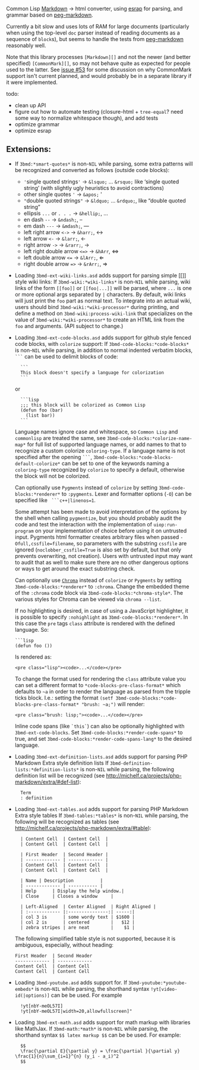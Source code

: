 Common Lisp [Markdown][] -> html converter, using [esrap][] for parsing, and grammar based on [peg-markdown][].

Currently a bit slow and uses lots of RAM for large documents (particularly when using the top-level `doc` parser instead of reading documents as a sequence of `block`s), but seems to handle the tests from [peg-markdown] reasonably well.

Note that this library processes `[Markdown][]` and not the newer (and better specified) `[CommonMark][]`, so may not behave quite as expected for people used to the latter. See [issue #53](https://github.com/3b/3bmd/issues/53) for some discussion on why CommonMark support isn't current planned, and would probably be in a separate library if it were implemented.

todo:

* clean up API
* figure out how to automate testing (closure-html + `tree-equal`? need some way to normalize whitespace though), and add tests
* optimize grammar
* optimize esrap

[markdown]: http://daringfireball.net/projects/markdown/
[esrap]: https://github.com/nikodemus/esrap
[peg-markdown]: https://github.com/jgm/peg-markdown
[peg/leg]: http://piumarta.com/software/peg/peg.1.html
[CommonMark]: https://commonmark.org/

## Extensions:

* If `3bmd:*smart-quotes*` is non-`NIL` while parsing, some extra patterns will be recognized and converted as follows (outside code blocks):
    * `'`single quoted strings`'` -> `&lsquo;` ... `&rsquo;` like &lsquo;single quoted string&rsquo;
      (with slightly ugly heuristics to avoid contractions)
    * other single quotes `'` -> `&apos;` &apos;
    * `"`double quoted strings`"` -> `&ldquo;` ... `&rdquo;`, like &ldquo;double quoted string&rdquo;
    * ellipsis `...` or `. . .` -> `&hellip;`, &hellip;
    * en dash `--` -> `&ndash;`, &ndash;
    * em dash `---` -> `&mdash;`, &mdash;
    * left right arrow `<->` -> `&harr;`, &harr;
    * left arrow `<-` -> `&larr;`, &larr;
    * right arrow `->` -> `&rarr;`, &rarr;
    * left right double arrow `<=>` -> `&hArr`, &hArr;
    * left double arrow `<=` -> `&lArr;`, &lArr;
    * right double arrow `=>` -> `&rArr;`, &rArr;

* Loading `3bmd-ext-wiki-links.asd` adds support for parsing simple [[]] style wiki links:
     If `3bmd-wiki:*wiki-links*` is non-`NIL` while parsing, wiki links of the form `[[foo]]` or `[[foo|...]]` will be parsed, where `...` is one or more optional args separated by `|` characters.
    By default, wiki links will just print the `foo` part as normal text. To integrate into an actual wiki, users should bind `3bmd-wiki:*wiki-processor*` during printing, and define a method on `3bmd-wiki:process-wiki-link` that specializes on the value of `3bmd-wiki:*wiki-processor*` to create an HTML link from the `foo` and arguments. (API subject to change.)


* Loading `3bmd-ext-code-blocks.asd` adds support for github style fenced code blocks, with `colorize` support:
      If `3bmd-code-blocks:*code-blocks*` is non-`NIL` while parsing, in addition to normal indented verbatim blocks, ```` ``` ```` can be used to delimit blocks of code:

        ```
        This block doesn't specify a language for colorization
        ```
    or

        ```lisp
        ;;; this block will be colorized as Common Lisp
        (defun foo (bar)
          (list bar))
        ```

    Language names ignore case and whitespace, so `Common Lisp` and `commonlisp` are treated the same, see `3bmd-code-blocks:*colorize-name-map*` for full list of supported language names, or add names to that to recognize a custom colorize `coloring-type`.
    If a language name is not specified after the opening ```` ``` ````, `3bmd-code-blocks:*code-blocks-default-colorize*` can be set to one of the keywords naming a `coloring-type` recognized by `colorize` to specify a default, otherwise the block will not be colorized.

    Can optionally use `Pygments` instead of `colorize` by setting `3bmd-code-blocks:*renderer*` to  `:pygments`. Lexer and formatter options (`-O`) can be specified like ```` ```c++|linenos=1````.

    Some attempt has been made to avoid interpretation of the options by the shell when calling `pygmentize`, but you should probably audit the code and test the interaction with the implementation of `uiop:run-program` on your implementation of choice before using it on untrusted input. Pygments html formatter creates arbitrary files when passed `-Ofull,cssfile=filename`, so parameters with the substring `cssfile` are ignored (`noclobber_cssfile=True` is also set by default, but that only prevents overwriting, not creation). Users with untrusted input may want to audit that as well to make sure there are no other dangerous options or ways to get around the exact substring check.


    Can optionally use [`Chroma`](https://github.com/alecthomas/chroma) instead of `colorize` or `Pygments` by setting `3bmd-code-blocks:*renderer*` to  `:chroma`. Change the embedded theme of the `:chroma` code block via `3bmd-code-blocks:*chroma-style*`. The various styles for Chroma can be viewed via `chroma --list`.

    If no highlighting is desired, in case of using a JavaScript highlighter, it is possible to specify `:nohighlight` as `3bmd-code-blocks:*renderer*`.
    In this case the `pre` tags `class` attribute is rendered with the defined language. So:
    
    ```
    ```lisp
    (defun foo ())
    ```
    
    Is rendered as: 
    
    ```
    <pre class="lisp"><code>...</code></pre>
    ```
    
    To change the format used for rendering the `class` attribute value you can set a different format to `*code-blocks-pre-class-format*` which defaults to `~a` in order to render the language as parsed from the tripple ticks block. I.e.: setting the format `(setf 3bmd-code-blocks:*code-blocks-pre-class-format* "brush: ~a;")` will render:
    
    ```
    <pre class="brush: lisp;"><code>...</code></pre>    
    ```

    Inline code spans (like `` `this` ``) can also be optionally highlighted with `3bmd-ext-code-blocks`. Set `3bmd-code-blocks:*render-code-spans*` to true, and set `3bmd-code-blocks:*render-code-spans-lang*` to the desired language.

* Loading `3bmd-ext-definition-lists.asd` adds support for parsing PHP Markdown Extra style definition lists
     If `3bmd-definition-lists:*definition-lists*` is non-`NIL` while parsing, the following definition list will be recognized (see <http://michelf.ca/projects/php-markdown/extra/#def-list>):

        Term
        : definition

* Loading `3bmd-ext-tables.asd` adds support for parsing PHP Markdown Extra style tables
     If `3bmd-tables:*tables*` is non-`NIL` while parsing, the following will be recognized as tables (see <http://michelf.ca/projects/php-markdown/extra/#table>):

        | Content Cell  | Content Cell  |
        | Content Cell  | Content Cell  |

        | First Header  | Second Header |
        | ------------- | ------------- |
        | Content Cell  | Content Cell  |
        | Content Cell  | Content Cell  |

        | Name | Description          |
        | ------------- | ----------- |
        | Help      | Display the help window.|
        | Close     | Closes a window     |

        | Left-Aligned  | Center Aligned  | Right Aligned |
        | :------------ |:---------------:| -----:|
        | col 3 is      | some wordy text | $1600 |
        | col 2 is      | centered        |   $12 |
        | zebra stripes | are neat        |    $1 |

    The following simplified table style is not supported, because it is ambiguous,
especially, without heading:

    ```
    First Header  | Second Header
    ------------- | -------------
    Content Cell  | Content Cell
    Content Cell  | Content Cell
    ```

* Loading `3bmd-youtube.asd` adds support for. If `3bmd-youtube:*youtube-embeds*` is non-`NIL` while parsing, the shorthand syntax `!yt[video-id(|options)]` can be be used. For example

        !yt[nbY-meOL57I]
        !yt[nbY-meOL57I|width=20,allowfullscreen]"

* Loading `3bmd-ext-math.asd` adds support for math markup with libraries like MathJax. If `3bmd-math:*math*` is non-`NIL` while parsing, the shorthand syntax `$$ latex markup $$` can be be used. For example:

        $$
        \frac{\partial E}{\partial y} = \frac{\partial }{\partial y} \frac{1}{n}\sum_{i=1}^{n} (y_i - a_i)^2
        $$
